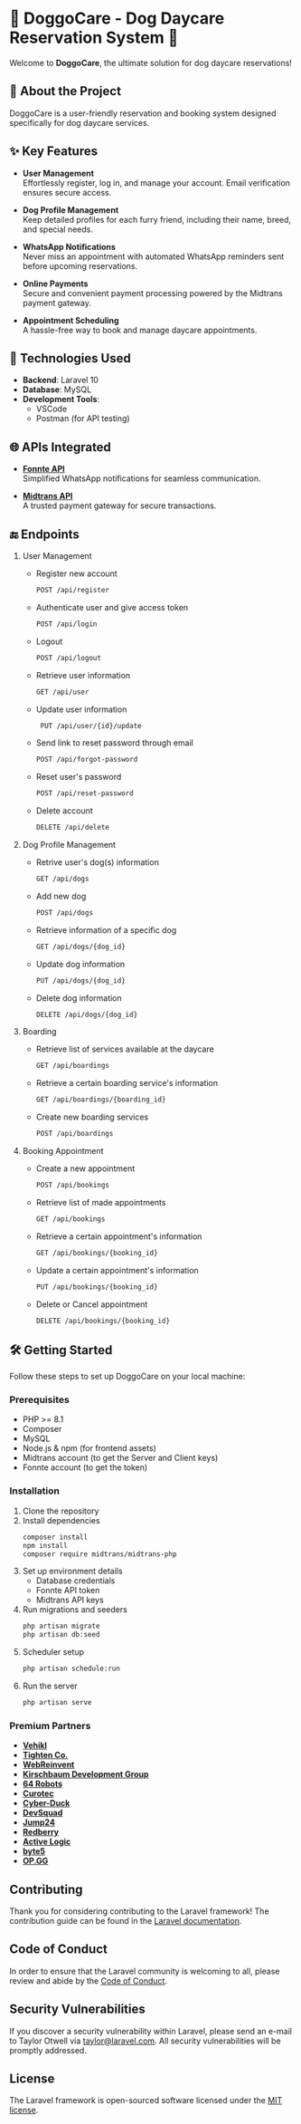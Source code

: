 # 🐾 DoggoCare - Dog Daycare Reservation System 🐾  

Welcome to **DoggoCare**, the ultimate solution for dog daycare reservations! 

## 📖 About the Project  

DoggoCare is a user-friendly reservation and booking system designed specifically for dog daycare services.

## ✨ Key Features  

- **User Management**  
  Effortlessly register, log in, and manage your account. Email verification ensures secure access.  

- **Dog Profile Management**  
  Keep detailed profiles for each furry friend, including their name, breed, and special needs.  

- **WhatsApp Notifications**  
  Never miss an appointment with automated WhatsApp reminders sent before upcoming reservations.  

- **Online Payments**  
  Secure and convenient payment processing powered by the Midtrans payment gateway.  

- **Appointment Scheduling**  
  A hassle-free way to book and manage daycare appointments.  

## 🔧 Technologies Used  

- **Backend**: Laravel 10  
- **Database**: MySQL  
- **Development Tools**:  
  - VSCode  
  - Postman (for API testing)  

## 🌐 APIs Integrated  

- **[Fonnte API](https://fonnte.com)**  
  Simplified WhatsApp notifications for seamless communication.  

- **[Midtrans API](https://midtrans.com)**  
  A trusted payment gateway for secure transactions.  

## 🔚 Endpoints
1. User Management
    - Register new account
      ```bash
      POST /api/register
      ```
    - Authenticate user and give access token
      ```bash
      POST /api/login
      ```
    - Logout
      ```bash 
      POST /api/logout
      ```
    - Retrieve user information
      ```bash
      GET /api/user
      ```
    - Update user information
      ```bash
       PUT /api/user/{id}/update
      ```
    - Send link to reset password through email
      ```bash
      POST /api/forgot-password
      ```
    - Reset user's password
      ```bash
      POST /api/reset-password
      ```
    - Delete account
      ```bash
      DELETE /api/delete
      ```


2. Dog Profile Management
    - Retrive user's dog(s) information
      ```bash
      GET /api/dogs
      ```
    - Add new dog
      ```bash
      POST /api/dogs
      ```
    - Retrieve information of a specific dog
      ```bash
      GET /api/dogs/{dog_id}
      ```
    - Update dog information
      ```bash
      PUT /api/dogs/{dog_id}
      ```
    - Delete dog information
      ```bash
      DELETE /api/dogs/{dog_id}
      ```

   
3. Boarding
    - Retrieve list of services available at the daycare
      ```bash
      GET /api/boardings
      ```
    - Retrieve a certain boarding service's information
      ```bash
      GET /api/boardings/{boarding_id}
      ```
    - Create new boarding services
      ```bash
      POST /api/boardings
      ```

      
4. Booking Appointment
    - Create a new appointment
      ```bash
      POST /api/bookings
      ```
    - Retrieve list of made appointments
      ```bash
      GET /api/bookings
      ```
    - Retrieve a certain appointment's information
      ```bash
      GET /api/bookings/{booking_id}
      ```
    - Update a certain appointment's information
      ```bash
      PUT /api/bookings/{booking_id}
      ```
    - Delete or Cancel appointment
      ```bash
      DELETE /api/bookings/{booking_id}
      ```

## 🛠️ Getting Started  

Follow these steps to set up DoggoCare on your local machine:  

### Prerequisites  

- PHP >= 8.1  
- Composer  
- MySQL  
- Node.js & npm (for frontend assets)
- Midtrans account (to get the Server and Client keys)
- Fonnte account (to get the token)

### Installation
1. Clone the repository
2. Install dependencies
   ```bash
   composer install
   npm install
   composer require midtrans/midtrans-php
3. Set up environment details
   - Database credentials
   - Fonnte API token
   - Midtrans API keys
4. Run migrations and seeders
   ```bash
   php artisan migrate
   php artisan db:seed  
5. Scheduler setup
   ```bash
   php artisan schedule:run   
6. Run the server
   ```bash
   php artisan serve

### Premium Partners

- **[Vehikl](https://vehikl.com/)**
- **[Tighten Co.](https://tighten.co)**
- **[WebReinvent](https://webreinvent.com/)**
- **[Kirschbaum Development Group](https://kirschbaumdevelopment.com)**
- **[64 Robots](https://64robots.com)**
- **[Curotec](https://www.curotec.com/services/technologies/laravel/)**
- **[Cyber-Duck](https://cyber-duck.co.uk)**
- **[DevSquad](https://devsquad.com/hire-laravel-developers)**
- **[Jump24](https://jump24.co.uk)**
- **[Redberry](https://redberry.international/laravel/)**
- **[Active Logic](https://activelogic.com)**
- **[byte5](https://byte5.de)**
- **[OP.GG](https://op.gg)**

## Contributing

Thank you for considering contributing to the Laravel framework! The contribution guide can be found in the [Laravel documentation](https://laravel.com/docs/contributions).

## Code of Conduct

In order to ensure that the Laravel community is welcoming to all, please review and abide by the [Code of Conduct](https://laravel.com/docs/contributions#code-of-conduct).

## Security Vulnerabilities

If you discover a security vulnerability within Laravel, please send an e-mail to Taylor Otwell via [taylor@laravel.com](mailto:taylor@laravel.com). All security vulnerabilities will be promptly addressed.

## License

The Laravel framework is open-sourced software licensed under the [MIT license](https://opensource.org/licenses/MIT).
